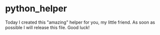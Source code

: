 # python_helper
Today I created this "amazing" helper for you, my little friend. As soon as possible I will release this file. Good luck!
